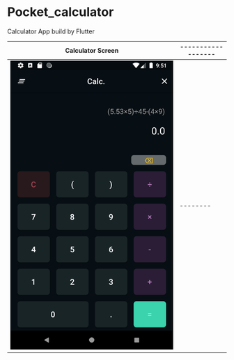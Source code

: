 # Pocket_calculator
Calculator App build by Flutter

| Calculator Screen | ------------------ |
| --- | --------------------- |
|![image](Screenshot_1588742476.png)|--------|
